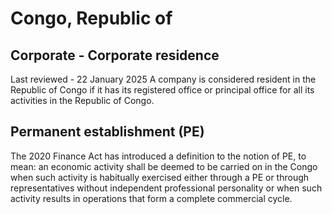 # Congo, Republic of
## Corporate - Corporate residence
Last reviewed - 22 January 2025
A company is considered resident in the Republic of Congo if it has its registered office or principal office for all its activities in the Republic of Congo.
## Permanent establishment (PE)
The 2020 Finance Act has introduced a definition to the notion of PE, to mean: an economic activity shall be deemed to be carried on in the Congo when such activity is habitually exercised either through a PE or through representatives without independent professional personality or when such activity results in operations that form a complete commercial cycle.
